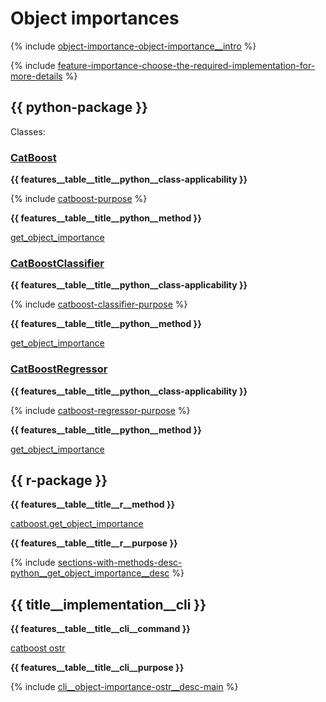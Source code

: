# Object importances

{% include [object-importance-object-importance__intro](../_includes/work_src/reusage-common-phrases/object-importance__intro.md) %}


{% include [feature-importance-choose-the-required-implementation-for-more-details](../_includes/work_src/reusage-common-phrases/choose-the-required-implementation-for-more-details.md) %}


## {{ python-package }}

Classes:

### [CatBoost](../concepts/python-reference_catboost.md)

**{{ features__table__title__python__class-applicability }}**

{% include [catboost-purpose](../_includes/work_src/reusage-python/purpose.md) %}

**{{ features__table__title__python__method }}**

 [get_object_importance](../concepts/python-reference_catboost_get_object_importance.md)

### [CatBoostClassifier](../concepts/python-reference_catboostclassifier.md)

**{{ features__table__title__python__class-applicability }}**

{% include [catboost-classifier-purpose](../_includes/work_src/reusage-python/purpose.md) %}

**{{ features__table__title__python__method }}**

 [get_object_importance](../concepts/python-reference_catboostclassifier_get_object_importance.md)

### [CatBoostRegressor](../concepts/python-reference_catboostregressor.md)

**{{ features__table__title__python__class-applicability }}**

{% include [catboost-regressor-purpose](../_includes/work_src/reusage-python/purpose.md) %}

**{{ features__table__title__python__method }}**

 [get_object_importance](../concepts/python-reference_catboostregressor_get_object_importance.md)

## {{ r-package }}

**{{ features__table__title__r__method }}**

[catboost.get_object_importance](../concepts/r-reference_catboost-get_object_importance.md)

**{{ features__table__title__r__purpose }}**

{% include [sections-with-methods-desc-python__get_object_importance__desc](../_includes/work_src/reusage/python__get_object_importance__desc.md) %}

## {{ title__implementation__cli }}

**{{ features__table__title__cli__command }}**

[catboost ostr](../concepts/cli-reference_ostr-calc.md)

**{{ features__table__title__cli__purpose }}**

{% include [cli__object-importance-ostr__desc-main](../_includes/work_src/reusage/ostr__desc-main.md) %}

